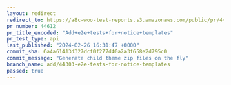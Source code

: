 ```yaml
---
layout: redirect
redirect_to: https://a8c-woo-test-reports.s3.amazonaws.com/public/pr/44612/api/index.html
pr_number: 44612
pr_title_encoded: "Add+e2e+tests+for+notice+templates"
pr_test_type: api
last_published: "2024-02-26 16:31:47 +0000"
commit_sha: 6a4a61413d327dcf0f277d40a2a3f658e2d795c0
commit_message: "Generate child theme zip files on the fly"
branch_name: add/44303-e2e-tests-for-notice-templates
passed: true
---
```

